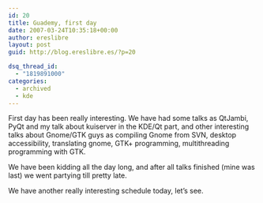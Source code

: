 ```yaml
---
id: 20
title: Guademy, first day
date: 2007-03-24T10:35:18+00:00
author: ereslibre
layout: post
guid: http://blog.ereslibre.es/?p=20

dsq_thread_id:
  - "1819891000"
categories:
  - archived
  - kde
---
```

First day has been really interesting. We have had some talks as QtJambi, PyQt and my talk about kuiserver in the KDE/Qt part, and other interesting talks about Gnome/GTK guys as compiling Gnome from SVN, desktop accessibility, translating gnome, GTK+ programming, multithreading programming with GTK.

We have been kidding all the day long, and after all talks finished (mine was last) we went partying till pretty late.

We have another really interesting schedule today, let&#8217;s see.
